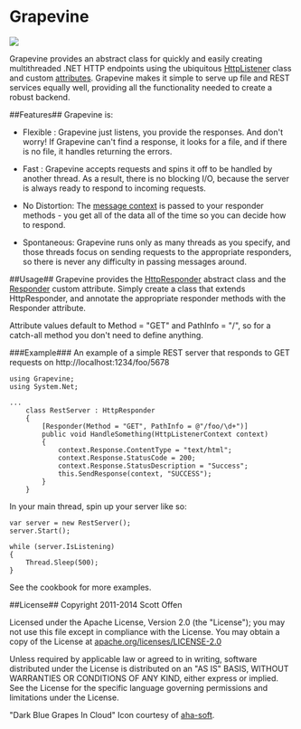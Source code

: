 Grapevine
=========

![](https://raw.github.com/scottoffen/Grapevine/master/grapevine.png)

Grapevine provides an abstract class for quickly and easily creating multithreaded .NET HTTP endpoints using the ubiquitous [HttpListener](http://msdn.microsoft.com/en-us/library/vstudio/system.net.httplistener(v=vs.100)) class and custom [attributes](http://msdn.microsoft.com/en-us/library/sw480ze8.aspx).  Grapevine makes it simple to serve up file and REST services equally well, providing all the functionality needed to create a robust backend.

##Features##
Grapevine is:

- Flexible : Grapevine just listens, you provide the responses.  And don't worry! If Grapevine can't find a response, it looks for a file, and if there is no file, it handles returning the errors.

- Fast : Grapevine accepts requests and spins it off to be handled by another thread.  As a result, there is no blocking I/O, because the server is always ready to respond to incoming requests.

- No Distortion: The [message context](http://msdn.microsoft.com/en-us/library/vstudio/system.net.httplistenercontext(v=vs.110).aspx) is passed to your responder methods - you get all of the data all of the time so you can decide how to respond.

- Spontaneous: Grapevine runs only as many threads as you specify, and those threads focus on sending requests to the appropriate responders, so there is never any difficulty in passing messages around.


##Usage##
Grapevine provides the [HttpResponder](https://github.com/scottoffen/Grapevine/blob/master/Grapevine/HttpResponder.cs) abstract class and the [Responder](https://github.com/scottoffen/Grapevine/blob/master/Grapevine/Responder.cs) custom attribute.  Simply create a class that extends HttpResponder, and annotate the appropriate responder methods with the Responder attribute.

Attribute values default to Method = "GET" and PathInfo = "/", so for a catch-all method you don't need to define anything.

###Example###
An example of a simple REST server that responds to GET requests on http://localhost:1234/foo/5678

    using Grapevine;
    using System.Net;

    ...
        class RestServer : HttpResponder
        {
            [Responder(Method = "GET", PathInfo = @"/foo/\d+")]
            public void HandleSomething(HttpListenerContext context)
            {
                context.Response.ContentType = "text/html";
                context.Response.StatusCode = 200;
                context.Response.StatusDescription = "Success";
                this.SendResponse(context, "SUCCESS");
            }
        }

In your main thread, spin up your server like so:

    var server = new RestServer();
    server.Start();

    while (server.IsListening)
    {
        Thread.Sleep(500);
    }

See the cookbook for more examples.


##License##
Copyright 2011-2014 Scott Offen

Licensed under the Apache License, Version 2.0 (the "License");
you may not use this file except in compliance with the License.
You may obtain a copy of the License at [apache.org/licenses/LICENSE-2.0](http://www.apache.org/licenses/LICENSE-2.0)

Unless required by applicable law or agreed to in writing, software
distributed under the License is distributed on an "AS IS" BASIS,
WITHOUT WARRANTIES OR CONDITIONS OF ANY KIND, either express or implied.
See the License for the specific language governing permissions and
limitations under the License.

"Dark Blue Grapes In Cloud" Icon courtesy of [aha-soft](http://www.aha-soft.com/free-icons/free-dark-blue-cloud-icons/).
